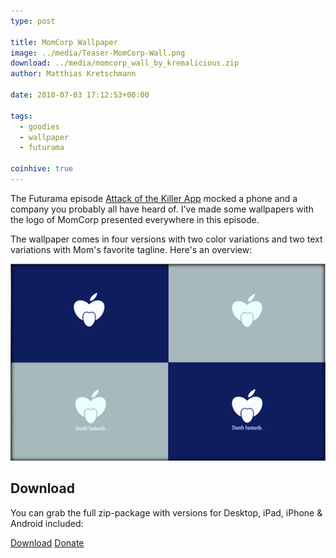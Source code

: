 ```yaml
---
type: post

title: MomCorp Wallpaper
image: ../media/Teaser-MomCorp-Wall.png
download: ../media/momcorp_wall_by_kremalicious.zip
author: Matthias Kretschmann

date: 2010-07-03 17:12:53+00:00

tags:
  - goodies
  - wallpaper
  - futurama

coinhive: true
---
```


The Futurama episode [Attack of the Killer App](http://en.wikipedia.org/wiki/Attack_of_the_Killer_App) mocked a phone and a company you probably all have heard of. I've made some wallpapers with the logo of MomCorp presented everywhere in this episode.

The wallpaper comes in four versions with two color variations and two text variations with Mom's favorite tagline. Here's an overview:

![MomCorp-Walls-Overview](../media/MomCorp-Walls-Overview.png)

## Download

You can grab the full zip-package with versions for Desktop, iPad, iPhone & Android included:

<p class="content-download">
    <a class="btn-primary icon-download" href="../media/momcorp_wall_by_kremalicious.zip">Download</a>
    <a href="http://krlc.us/givecoffee" class="icon-heart">Donate</a>
</p>
